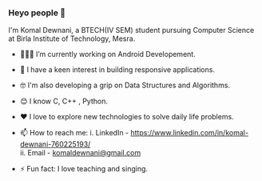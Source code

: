 ### Heyo people 👋
I'm Komal Dewnani, a BTECH(IV SEM) student pursuing Computer Science at Birla Institute of Technology, Mesra.
- 👩🏻‍💻 I’m currently working on Android Developement.
- 🧲    I have a keen interest in building responsive applications.

-  🤓 I'm also developing a grip on Data Structures and Algorithms.
- 😊 I know C, C++ , Python. 
- ❤ I love to explore new technologies to solve daily life problems.
- 📫 How to reach me: 
       i. LinkedIn - https://www.linkedin.com/in/komal-dewnani-760225193/            
      ii. Email    - komaldewnani@gmail.com 
- ⚡ Fun fact: I love teaching and singing.



